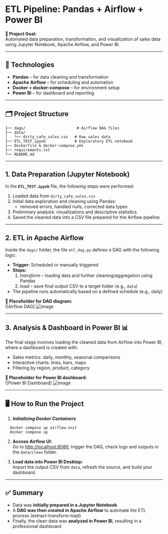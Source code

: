 # ETL Pipeline: Pandas + Airflow + Power BI

**🚀 Project Goal:**  
Automated data preparation, transformation, and visualization of sales data using Jupyter Notebook, Apache Airflow, and Power BI.

---

## 🔧 Technologies

- **Pandas** – for data cleaning and transformation  
- **Apache Airflow** – for scheduling and automation  
- **Docker + docker-compose** – for environment setup  
- **Power BI** – for dashboard and reporting
---

## 🗂️ Project Structure

```
├── dags/                       # Airflow DAG files
├── data/
│   └── dirty_cafe_sales.csv   # Raw sales data
├── ETL_TEST.ipynb             # Exploratory ETL notebook
├── Dockerfile & docker-compose.yml
├── requirements.txt           
└── README.md                  
```

---

## 1. Data Preparation (Jupyter Notebook)

In the **`ETL_TEST.ipynb`** file, the following steps were performed:
1. Loaded data from `dirty_cafe_sales.csv`
2. Initial data exploration and cleaning using Pandas:
   - removed errors, handled nulls, corrected data types
3. Preliminary analysis: visualizations and descriptive statistics
4. Saved the cleaned data into a CSV file prepared for the Airflow pipeline

---

## 2. ETL in Apache Airflow 

Inside the `dags/` folder, the file `etl_dag.py` defines a DAG with the following logic:

- **Trigger:** Scheduled or manually triggered  
- **Steps:**
  1. *transform* – loading data and further cleaning/aggregation using Pandas
  2. *load* – save final output CSV to a target folder (e.g., `data`)
- The pipeline runs automatically based on a defined schedule (e.g., daily)

**📌 Placeholder for DAG diagram:**  
![Airflow DAG] ![image](https://github.com/user-attachments/assets/9b9b593c-f9a6-43c5-8ff9-9c82139d7e2a)


---

## 3. Analysis & Dashboard in Power BI 📊  

The final stage involves loading the cleaned data from Airflow into Power BI, where a dashboard is created with:

- Sales metrics: daily, monthly, seasonal comparisons
- Interactive charts: lines, bars, maps
- Filtering by region, product, category

**📌 Placeholder for Power BI dashboard:**  
![Power BI Dashboard] ![image](https://github.com/user-attachments/assets/6f0aa0b6-82f8-48c7-8b9f-5a7fa9045486)


---

## 🖥️ How to Run the Project

1. ***Initializing Docker Containers***
```
  docker compose up airflow-init   
  docker compose up                
```

2. **Access Airflow UI:**  
   Go to [http://localhost:8080](http://localhost:8080), trigger the DAG, check logs and outputs in the `data/clean` folder.

3. **Load data into Power BI Desktop:**  
   Import the output CSV from `data`, refresh the source, and build your dashboard.

---

## ✅ Summary

- Data was **initially prepared in a Jupyter Notebook**
- A **DAG was then created in Apache Airflow** to automate the ETL process (extract-transform-load)
- Finally, the clean data was **analyzed in Power BI**, resulting in a professional dashboard
